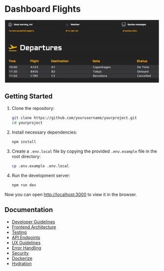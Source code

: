 # Dashboard Flights

![alt text](./public/dashboard.png)

## Getting Started

1. Clone the repository:

   ```bash
   git clone https://github.com/yourusername/yourproject.git
   cd yourproject
   ```

2. Install necessary dependencies:

   ```bash
   npm install
   ```

3. Create a `.env.local` file by copying the provided `.env.example` file in the root directory:

   ```bash
   cp .env.example .env.local
   ```

4. Run the development server:

   ```bash
   npm run dev
   ```

Now you can open [http://localhost:3000](http://localhost:3000) to view it in the browser.

## Documentation

- [Developer Guidelines](documentation/Developer-Guidelines.md)
- [Frontend Architecture](documentation/Frontend-Architecture.md)
- [Testing](documentation/Testing.md)
- [API Endpoints](documentation/API-Endpoints.md)
- [UX Guidelines](documentation/UX-Guidelines.md)
- [Error Handling](documentation/Error-Handling.md)
- [Security](documentation/Security.md)
- [Dockerize](documentation/Dockerize.md)
- [Hydration](documentation/Hydration.md)
